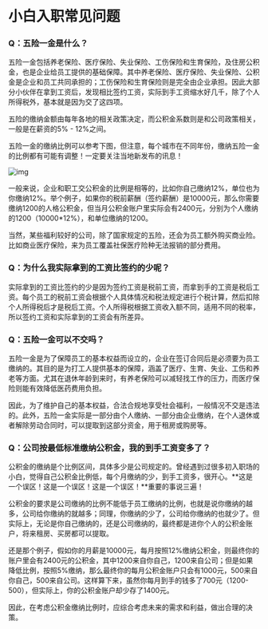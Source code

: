 # 小白入职常见问题

### Q：五险一金是什么？

五险一金包括养老保险、医疗保险、失业保险、工伤保险和生育保险，及住房公积金，也是企业给员工提供的基础保障。其中养老保险、医疗保险、失业保险、公积金是企业和员工共同承担的；工伤保险和生育保险则是完全由企业承担。因此大部分小伙伴在拿到工资后，发现相比签约工资，实际到手工资缩水好几千，除了个人所得税外，基本就是因为交了这四项。

五险的缴纳金额由每年各地的相关政策决定，而公积金系数则是和公司政策相关，一般是在薪资的5% - 12%之间。

五险一金的缴纳比例可以参考下图，但注意，每个城市在不同年份，缴纳五险一金的比例都有可能有调整！一定要关注当地新发布的讯息！

![img](https://c18e-1257416358.cos.accelerate.myqcloud.com/v2-61b8ded39b60ba91a6abb5128c794380_1440w.webp)



一般来说，企业和职工交公积金的比例是相等的，比如你自己缴纳12%，单位也为你缴纳12%。举个例子，如果你的税前薪酬（签约薪酬）是10000元，那么你需要缴纳1200的人格公积金，但当月公积金账户里实际会有2400元，分别为个人缴纳的1200（10000*12%），和单位缴纳的1200。

当然，某些福利较好的公司，除了国家规定的五险，还会为员工额外购买商业险。比如商业医疗保险，来为员工覆盖社保医疗险种无法报销的部分费用。

### Q：为什么我实际拿到的工资比签约的少呢？

实际拿到的工资比签约的少是因为签约工资是税前工资，而拿到手的工资是税后工资。每个员工的税前工资会根据个人具体情况和税法规定进行个税计算，然后扣除个人所得税后才是税后工资。个人所得税根据工资收入额不同，适用不同的税率，所以签约工资和实际拿到的工资会有所差异。

### Q：五险一金可以不交吗？

五险一金是为了保障员工的基本权益而设立的，企业在签订合同后是必须要为员工缴纳的。其目的是为打工人提供基本的保障，涵盖了医疗、生育、失业、工伤和养老等方面。尤其在退休年龄到来时，有养老保险可以减轻找工作的压力，而医疗保险则能有效降低医药费用负担。

因此，为了维护自己的基本权益，合法合规地享受社会福利，一般情况不交是违法的。此外，五险一金实际是一部分由个人缴纳、一部分由企业缴纳，在个人退休或者解除劳动合同时，可以提取到这部分资金，用于租房或购房等。

### Q：公司按最低标准缴纳公积金，我的到手工资变多了？

公积金的缴纳是个比例区间，具体多少是公司规定的。曾经遇到过很多初入职场的小白，觉得自己公积金比例低，每个月缴纳的少，到手工资多，很开心。**这是一个误区！这是一个误区！这是一个误区！**重要的事说三遍！

公积金的要求是公司缴纳的比例不能低于员工缴纳的比例，也就是说你缴纳的越多，公司给你缴纳的就越多；同理，你缴纳的少了，公司给你缴纳的也就少了。但实际上，无论是你自己缴纳的，还是公司缴纳的，最终都是进你个人的公积金账户，将来租房、买房都可以提取。

还是那个例子，假如你的月薪是10000元，每月按照12%缴纳公积金，则最终你的账户里会有2400元的公积金，其中1200来自你自己，1200来自公司；但是如果降低比例，按照5%缴纳，那么最终你的每月公积金账户只会有1000元，500来自你自己，500来自公司。这样算下来，虽然你每月到手的钱多了700元（1200-500），但实际上，你的公积金账户却少存了1400元。

因此，在考虑公积金缴纳比例时，应综合考虑未来的需求和利益，做出合理的决策。